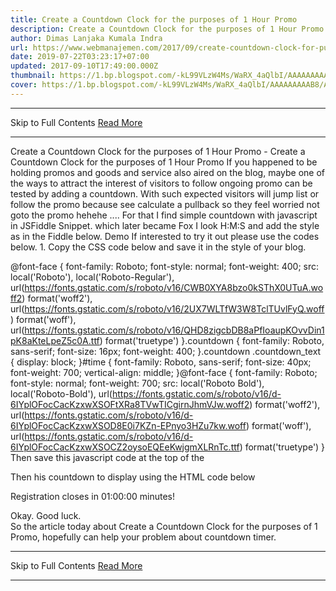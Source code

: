 ```yaml
---
title: Create a Countdown Clock for the purposes of 1 Hour Promo
description: Create a Countdown Clock for the purposes of 1 Hour Promo
author: Dimas Lanjaka Kumala Indra
url: https://www.webmanajemen.com/2017/09/create-countdown-clock-for-purposes-of.html
date: 2019-07-22T03:23:17+07:00
updated: 2017-09-10T17:49:00.000Z
thumbnail: https://1.bp.blogspot.com/-kL99VLzW4Ms/WaRX_4aQlbI/AAAAAAAAAB8/ArrS1QtEfG84W6z8Fj_caMdA-_J9ycrwwCLcBGAs/s320/5bfe82185dce9a2a58dee19d3c102139--status-younique-presenter.jpg
cover: https://1.bp.blogspot.com/-kL99VLzW4Ms/WaRX_4aQlbI/AAAAAAAAAB8/ArrS1QtEfG84W6z8Fj_caMdA-_J9ycrwwCLcBGAs/s320/5bfe82185dce9a2a58dee19d3c102139--status-younique-presenter.jpg
---
```


<hr/> Skip to Full Contents <a href="https://www.webmanajemen.com/2017/09/create-countdown-clock-for-purposes-of.html" rel="follow" class="button" id="read-more">Read More</a> <hr/> Create a Countdown Clock for the purposes of 1 Hour Promo - Create a Countdown Clock for the purposes of 1 Hour Promo If you happened to be holding promos and goods and service also aired on     the blog, maybe one of the ways to attract the interest of visitors to     follow ongoing promo can be tested by adding a countdown.
With such expected visitors will jump list or follow the promo because see     calculate a pullback so they feel worried not goto the promo hehehe ....
For that I find simple countdown with javascript in  JSFiddle Snippet.  which later became Fox I look H:M:S and add the style as in the Fiddle     below. 
Demo
If interested to try it out please use the codes below.
1. Copy the CSS code below and save it in the style of your blog.
 
@font-face {
  font-family: Roboto;
  font-style: normal;
  font-weight: 400;
  src: local('Roboto'), local('Roboto-Regular'), url(https://fonts.gstatic.com/s/roboto/v16/CWB0XYA8bzo0kSThX0UTuA.woff2) format('woff2'), url(https://fonts.gstatic.com/s/roboto/v16/2UX7WLTfW3W8TclTUvlFyQ.woff) format('woff'), url(https://fonts.gstatic.com/s/roboto/v16/QHD8zigcbDB8aPfIoaupKOvvDin1pK8aKteLpeZ5c0A.ttf) format('truetype')
}.countdown {
  font-family: Roboto, sans-serif;
  font-size: 16px;
  font-weight: 400;
}.countdown .countdown_text {
  display: block;
}#time {
  font-family: Roboto, sans-serif;
  font-size: 40px;
  font-weight: 700;
  vertical-align: middle;
}@font-face {
  font-family: Roboto;
  font-style: normal;
  font-weight: 700;
  src: local('Roboto Bold'), local('Roboto-Bold'), url(https://fonts.gstatic.com/s/roboto/v16/d-6IYplOFocCacKzxwXSOFtXRa8TVwTICgirnJhmVJw.woff2) format('woff2'), url(https://fonts.gstatic.com/s/roboto/v16/d-6IYplOFocCacKzxwXSOD8E0i7KZn-EPnyo3HZu7kw.woff) format('woff'), url(https://fonts.gstatic.com/s/roboto/v16/d-6IYplOFocCacKzxwXSOCZ2oysoEQEeKwjgmXLRnTc.ttf) format('truetype')
}
Then save this javascript code at the top of the </body>
 
<script>
//<![CDATA[
function startTimer(duration, display) {
  var timer = duration, hours, minutes, seconds;
  setInterval(function() {
    hours = parseInt(timer / 3600, 10);
    minutes = parseInt(timer % 3600 / 60, 10);
    seconds = parseInt(timer % 60, 10);
    hours = hours < 10 ? "0" + hours : hours;
    minutes = minutes < 10 ? "0" + minutes : minutes;
    seconds = seconds < 10 ? "0" + seconds : seconds;
    display.textContent = hours + ":" + minutes + ":" + seconds;
    if (--timer < 0) {
      timer = duration;
    }
  }, 1000);
}
window.onload = function() {
  var fiveMinutes = 60 * 60,
    display = document.querySelector('#time');
  startTimer(fiveMinutes, display);
};
//]]>
</script>
Then his countdown to display using the HTML code below 
 
<div class="countdown">
  <span class="countdown_text">Registration closes in</span>
  <span id="time">01:00:00</span>
  <span>minutes!</span>
</div>


Okay. Good luck.  
So the article today about Create a Countdown Clock for the purposes of 1 Promo, hopefully can help your problem about countdown timer. <hr/> Skip to Full Contents <a href="https://www.webmanajemen.com/2017/09/create-countdown-clock-for-purposes-of.html" rel="follow" class="button" id="read-more">Read More</a> <hr/>